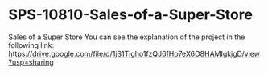 # SPS-10810-Sales-of-a-Super-Store
Sales of a Super Store
You can see the explanation of the project in the following link:
https://drive.google.com/file/d/1jS1Tigho1fzQJ6fHo7eX6O8HAMIgkjgD/view?usp=sharing

